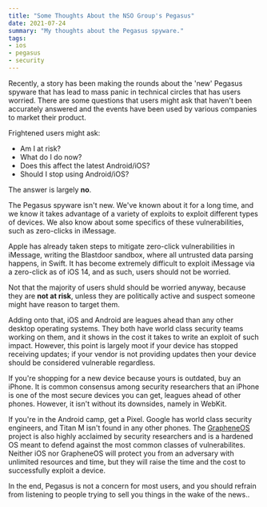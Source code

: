 ```yaml
---
title: "Some Thoughts About the NSO Group's Pegasus"
date: 2021-07-24
summary: "My thoughts about the Pegasus spyware."
tags:
- ios
- pegasus
- security
---
```


Recently, a story has been making the rounds about the 'new' Pegasus spyware that has lead to mass panic in technical circles that has users worried. There are some questions that users might ask that haven't been accurately answered and the events have been used by various companies to market their product.

Frightened users might ask:

* Am I at risk?
* What do I do now?
* Does this affect the latest Android/iOS?
* Should I stop using Android/iOS?

The answer is largely **no**. 

The Pegasus spyware isn't new. We've known about it for a long time, and we know it takes advantage of a variety of exploits to exploit different types of devices. We also know about some specifics of these vulnerabilities, such as zero-clicks in iMessage.

Apple has already taken steps to mitigate zero-click vulnerabilities in iMessage, writing the Blastdoor sandbox, where all untrusted data parsing happens, in Swift. It has become extremely difficult to exploit iMessage via a zero-click as of iOS 14, and as such, users should not be worried.

Not that the majority of users shuld should be worried anyway, because they are **not at risk**, unless they are politically active and suspect someone might have reason to target them.

Adding onto that, iOS and Android are leagues ahead than any other desktop operating systems. They both have world class security teams working on them, and it shows in the cost it takes to write an exploit of such impact. However, this point is largely moot if your device has stopped receiving updates; if your vendor is not providing updates then your device should be considered vulnerable regardless.

If you're shopping for a new device because yours is outdated, buy an iPhone. It is common consensus among security researchers that an iPhone is one of the most secure devices you can get, leagues ahead of other phones. However, it isn't without its downsides, namely in WebKit.

If you're in the Android camp, get a Pixel. Google has world class security engineers, and Titan M isn't found in any other phones. The [GrapheneOS](https://grapheneos.org) project is also highly acclaimed by security researchers and is a hardened OS meant to defend against the most common classes of vulnerabilites. Neither iOS nor GrapheneOS will protect you from an adversary with unlimited resources and time, but they will raise the time and the cost to successfully exploit a device. 

In the end, Pegasus is not a concern for most users, and you should refrain from listening to people trying to sell you things in the wake of the news..
